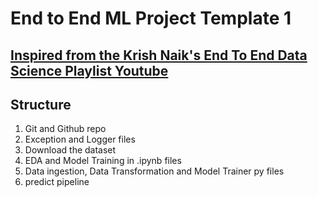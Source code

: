 # End to End ML Project Template 1

[Inspired from the Krish Naik's End To End Data Science Playlist Youtube](https://www.youtube.com/playlist?list=PLZoTAELRMXVPS-dOaVbAux22vzqdgoGhG)
-----
## Structure
1. Git and Github repo
2. Exception and Logger files
3. Download the dataset
4. EDA and Model Training in .ipynb files
5. Data ingestion, Data Transformation and Model Trainer py files
6. predict pipeline